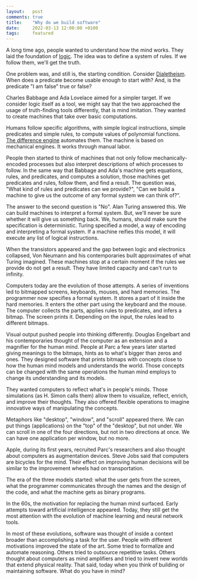 ```yaml
---
layout:   post
comments: true
title:    "Why do we build software"
date:     2022-03-13 12:00:00 +0100
tags:     featured
---
```


A long time ago, people wanted to understand how the mind works.
They laid the foundation of [logic](https://en.wikipedia.org/wiki/Logic).
The idea was to define a system of rules.
If we follow them, we'll get the truth.

One problem was, and still is, the starting condition.
Consider [Dialetheism](https://en.wikipedia.org/wiki/Dialetheism).
When does a predicate become usable enough to start with?
And, is the predicate "I am false" true or false?

Charles Babbage and Ada Lovelace aimed for a simpler target.
If we consider logic itself as a tool,
we might say that the two approached the usage of truth-finding tools differently,
that is mind imitation.
They wanted to create machines that take over basic computations.

Humans follow specific algorithms, with simple logical instructions,
simple predicates and simple rules,
to compute values of polynomial functions.
[The difference engine](https://en.wikipedia.org/wiki/Difference_engine) automates them.
The machine is based on mechanical engines.
It works through manual labor.

People then started to think of machines that not only
follow mechanically-encoded processes
but also interpret descriptions of which processes to follow.
In the same way that Babbage and Ada's machine gets equations, rules, and predicates,
and computes a solution, those machines get predicates and rules, follow them, and find a result.
The question was, "What kind of rules and predicates can we provide?",
"Can we build a machine to give us the outcome of any formal system we can think of?".

The answer to the second question is "No". Alan Turing answered this.
We can build machines to interpret a formal system.
But, we'll never be sure whether it will give us something back.
We, humans, should make sure the specification is deterministic.
Turing specified a model, a way of encoding and interpreting a formal system.
If a machine reifies this model, it will execute any list of logical instructions.

When the transistors appeared and the gap between logic and electronics collapsed,
Von Neumann and his contemporaries built approximates of what Turing imagined.
These machines stop at a certain moment if the rules we provide do not get a result.
They have limited capacity and can't run to infinity.

Computers today are the evolution of those attempts.
A series of inventions led to bitmapped screens, keyboards, mouses, and hard memories.
The programmer now specifies a formal system.
It stores a part of it inside the hard memories.
It enters the other part using the keyboard and the mouse.
The computer collects the parts, applies rules to predicates, and infers a bitmap.
The screen prints it.
Depending on the input, the rules lead to different bitmaps.

Visual output pushed people into thinking differently.
Douglas Engelbart and his contemporaries thought of the computer as an extension
and a magnifier for the human mind.
People at Parc a few years later started giving meanings to the bitmaps,
hints as to what's bigger than zeros and ones.
They designed software that prints bitmaps with concepts close to how the human mind
models and understands the world.
Those concepts can be changed with the same operations the human mind employs
to change its understanding and its models.

They wanted computers to reflect what's in people's minds.
Those simulations (as H. Simon calls them) allow them to visualize,
reflect, enrich, and improve their thoughts.
They also offered flexible operations to imagine innovative ways of
manipulating the concepts.

Metaphors like "desktop", "window", and "scroll" appeared there.
We can put things (applications) on the "top" of the "desktop", but not under.
We can scroll in one of the four directions, but not in two directions at once.
We can have one application per window, but no more.

Apple, during its first years, recruited Parc's researchers and also
thought about computers as augmentation devices.
Steve Jobs said that computers are bicycles for the mind. Their effect
on improving human decisions will be similar to the improvement wheels had
on transportation.

The era of the three models started: what the user gets from the screen,
what the programmer communicates through the names and the design of the code,
and what the machine gets as binary programs.

In the 60s, the motivation for replacing the human mind surfaced.
Early attempts toward artificial intelligence appeared.
Today, they still get the most attention with the evolution of machine
learning and neural network tools.

In most of these evolutions, software was thought of inside a context broader
than accomplishing a task for the user.
People with different motivations improved the state of the art.
Some tried to formalize and automate reasoning.
Others tried to outsource repetitive tasks.
Others thought about computers as mind amplifiers and tried to invent
new worlds that extend physical reality.
That said, today when you think of building or maintaining software.
What do you have in mind?
